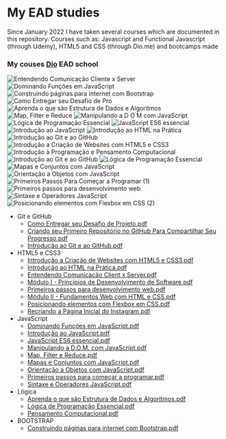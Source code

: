 # My EAD studies
Since January 2022 I have taken several courses which are documented in this repository. Courses such as: Javascript and Functional Javascript (through Udemy), HTML5 and CSS (through Dio.me) and bootcamps made

### My couses [Dio](https://web.dio.me/users/dalonalmeida?tab=achievements) EAD school

![Entendendo Comunicação Cliente x Server](https://user-images.githubusercontent.com/115429868/194911938-c632a79b-ac59-48e2-bd85-cf949571b729.png)
![Dominando Funções em JavaScript](https://user-images.githubusercontent.com/115429868/194911939-08e4a9fe-a48d-4abe-95ac-8cc9bc699072.png)
![Construindo páginas para internet com Bootstrap](https://user-images.githubusercontent.com/115429868/194911941-de8660ec-e8a9-4fb0-ac43-f8eb231b6f57.png)
![Como Entregar seu Desafio de Pro](https://user-images.githubusercontent.com/115429868/194911942-9d56a5a1-9c33-4e1a-9ff0-0d755708349b.png)
![Aprenda o que são Estrutura de Dados e Algoritmos](https://user-images.githubusercontent.com/115429868/194911943-119835cd-bd49-4af4-bc1e-2d7750ade5eb.png)
![Map, Filter e Reduce](https://user-images.githubusercontent.com/115429868/194911945-564225af-dd43-4f04-a8f7-efc42f0f5ae7.png)
![Manipulando a D O M  com JavaScript](https://user-images.githubusercontent.com/115429868/194911947-5a94b0b4-acf4-42c9-9483-ef1d6978af7d.png)
![Lógica de Programação Essencial](https://user-images.githubusercontent.com/115429868/194911949-a356645b-f567-43b5-997e-f08f3ba9abee.png)
![JavaScript ES6 essencial](https://user-images.githubusercontent.com/115429868/194911951-a76be881-90cf-4850-8554-6803c46cb543.png)
![Introdução ao JavaScript](https://user-images.githubusercontent.com/115429868/194911954-99332acb-52db-4ac4-9834-dbb3234b8067.png)
![Introdução ao HTML na Prática](https://user-images.githubusercontent.com/115429868/194911956-d276cc60-9d6a-4ac3-8475-08f490f5d7d0.png)
![Introdução ao Git e ao GitHub](https://user-images.githubusercontent.com/115429868/194911959-ebf79f33-879d-48dc-befc-752e996027f2.png)
![Introdução a Criação de Websites com HTML5 e CSS3](https://user-images.githubusercontent.com/115429868/194911960-69e4f319-ae0d-43c2-80f4-e2299a3a44d9.png)
![Introdução à Programação e Pensamento Computacional](https://user-images.githubusercontent.com/115429868/194958547-c608401c-ed21-4abb-8ee3-b5040f285116.png)
![Introdução ao Git e ao GitHub](https://user-images.githubusercontent.com/115429868/194958643-a661356d-b127-4ddb-9270-bbf2704ef6ba.png)
![Lógica de Programação Essencial](https://user-images.githubusercontent.com/115429868/194958743-6019948e-9ffe-4867-8c98-693c3f35ec71.png)
![Mapas e Conjuntos com JavaScript](https://user-images.githubusercontent.com/115429868/194958823-9eadd654-09fb-439d-b3ad-365919e53531.png)
![Orientação a Objetos com JavaScript](https://user-images.githubusercontent.com/115429868/194958931-f3c0d169-b000-4c3a-a56b-b6a6f9d40ea7.png)
![Primeiros Passos Para Começar a Programar (1)](https://user-images.githubusercontent.com/115429868/194959538-fd2c3399-f7b6-4009-a464-cd3960870e8e.png)
![Primeiros passos para desenvolvimento web](https://user-images.githubusercontent.com/115429868/194959591-cdb3b0ec-2c2b-41d0-b7e1-ae9e8ca2ca0a.png)
![Sintaxe e Operadores JavaScript](https://user-images.githubusercontent.com/115429868/194959789-1dd70f73-ae9a-4fe0-b3e2-890f0fba4e3b.png)
![Posicionando elementos com Flexbox em CSS (2)](https://user-images.githubusercontent.com/115429868/194960254-9e0be139-fbe9-441e-b96a-025332e70ad5.png)

- Git e GitHub
  - [Como Entregar seu Desafio de Projeto.pdf](https://github.com/dalondev/my_studies/files/9749575/Como.Entregar.seu.Desafio.de.Projeto.pdf)
  - [Criando seu Primeiro Repositório no GitHub Para Compartilhar Seu Progresso.pdf](https://github.com/dalondev/my_studies/files/9749576/Criando.seu.Primeiro.Repositorio.no.GitHub.Para.Compartilhar.Seu.Progresso.pdf)
  - [Introdução ao Git e ao GitHub.pdf](https://github.com/dalondev/my_studies/files/9749577/Introducao.ao.Git.e.ao.GitHub.pdf)
- HTML5 e CSS3
  - [Introdução a Criação de Websites com HTML5 e CSS3.pdf](https://github.com/dalondev/my_studies/files/9749578/Introducao.a.Criacao.de.Websites.com.HTML5.e.CSS3.pdf)
  - [Introdução ao HTML na Prática.pdf](https://github.com/dalondev/my_studies/files/9749579/Introducao.ao.HTML.na.Pratica.pdf)
  - [Entendendo Comunicação Client x Server.pdf](https://github.com/dalondev/my_studies/files/9749595/Entendendo.Comunicacao.Client.x.Server.pdf)
  - [Módulo I - Princípios de Desenvolvimento de Software.pdf](https://github.com/dalondev/my_studies/files/9749580/Modulo.I.-.Principios.de.Desenvolvimento.de.Software.pdf)
  - [Primeiros passos para desenvolvimento web.pdf](https://github.com/dalondev/my_studies/files/9749598/Primeiros.passos.para.desenvolvimento.web.pdf)
  - [Módulo II - Fundamentos Web com HTML e CSS.pdf](https://github.com/dalondev/my_studies/files/9749581/Modulo.II.-.Fundamentos.Web.com.HTML.e.CSS.pdf)
  - [Posicionando elementos com Flexbox em CSS.pdf](https://github.com/dalondev/my_studies/files/9749582/Posicionando.elementos.com.Flexbox.em.CSS.pdf)
  - [Recriando a Página Inicial do Instagram.pdf](https://github.com/dalondev/my_studies/files/9749583/Recriando.a.Pagina.Inicial.do.Instagram.pdf)
- JavaScript
  - [Dominando Funções em JavaScript.pdf](https://github.com/dalondev/my_studies/files/9749584/Dominando.Funcoes.em.JavaScript.pdf)
  - [Introdução ao JavaScript.pdf](https://github.com/dalondev/my_studies/files/9749585/Introducao.ao.JavaScript.pdf)
  - [JavaScript ES6 essencial.pdf](https://github.com/dalondev/my_studies/files/9749586/JavaScript.ES6.essencial.pdf)
  - [Manipulando a D.O.M. com JavaScript.pdf](https://github.com/dalondev/my_studies/files/9749587/Manipulando.a.D.O.M.com.JavaScript.pdf)
  - [Map, Filter e Reduce.pdf](https://github.com/dalondev/my_studies/files/9749588/Map.Filter.e.Reduce.pdf)
  - [Mapas e Conjuntos com JavaScript.pdf](https://github.com/dalondev/my_studies/files/9749589/Mapas.e.Conjuntos.com.JavaScript.pdf)
  - [Orientação a Objetos com JavaScript.pdf](https://github.com/dalondev/my_studies/files/9749590/Orientacao.a.Objetos.com.JavaScript.pdf)
  - [Primeiros passos para começar a programar.pdf](https://github.com/dalondev/my_studies/files/9749591/Primeiros.passos.para.comecar.a.programar.pdf)
  - [Sintaxe e Operadores JavaScript.pdf](https://github.com/dalondev/my_studies/files/9749592/Sintaxe.e.Operadores.JavaScript.pdf)
- Lógica
  - [Aprenda o que são Estrutura de Dados e Algoritmos.pdf](https://github.com/dalondev/my_studies/files/9749594/Aprenda.o.que.sao.Estrutura.de.Dados.e.Algoritmos.pdf)
  - [Lógica de Programação Essencial.pdf](https://github.com/dalondev/my_studies/files/9749596/Logica.de.Programacao.Essencial.pdf)
  - [Pensamento Computacional.pdf](https://github.com/dalondev/my_studies/files/9749597/Pensamento.Computacional.pdf)
- BOOTSTRAP
  - [Construindo páginas para internet com Bootstrap.pdf](https://github.com/dalondev/my_studies/files/9749573/Construindo.paginas.para.internet.com.Bootstrap.pdf)
